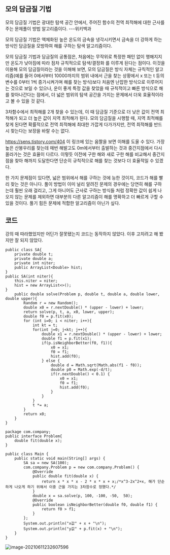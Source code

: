## 모의 담금질 기법

모의 담금질 기법은 광대한 탐색 공간 안에서, 주어진 함수의 전역 최적해에 대한 근사를 주는 문제풀이 방법 알고리즘이다. ---위키백과

모의 담금질 기법은 액체화된 높은 온도의 금속을 냉각시키면서 금속을 더 강하게 하는 방식인 담금질을 모방하여 해를 구하는 탐색 알고리즘이다.

모의 담금질 기법과 담금질의 공통점은, 처음에는 무작위로 특정한 패턴 없이 행해지지만 온도가 낮아짐에 따라 점차 규칙적으로 탐색/결정화 를 이루게 된다는 점이다. 이것을 이용해 모의 담금질이라는 것을 이해해 보면, 모의 담금질은 방식 자체는 규칙적인 알고리즘(예를 들어 0에서부터 10000까지의 범위 내에서 근을 찾는 상황에서 x 또는 t 등의 변수를 0부터 1씩 증가시켜가며 해를 찾는 방식)보다 처음엔 난잡한 방식으로 이루어지는 것으로 보일 수 있으나, 운이 좋게 특정 값을 찾았을 때 규칙적이고 빠른 방식으로 해를 찾아나간다는 점에서, 더 넓은 범위의 탐색 공간을 가지는 문제에서 더욱 효율적이라고 볼 수 있을 것 같다.

3차함수에서 최적해를 2개 찾을 수 있는데, 이 때 담금질 기준으로 더 낮은 값이 전역 최적해가 되고 더 높은 값이 지역 최적해가 된다. 모의 담금질을 시행할 때, 지역 최적해를 찾게 된다면 확률적으로 전역 최적해에 최대한 가깝게 다가가지만, 전역 최적해를 반드시 찾는다는 보장을 바랄 수는 없다.

https://sens.tistory.com/404
이 링크에 있는 움짤을 보면 이해를 도울 수 있다. 가장 높은 산봉우리를 찾는데 매번 해발고도 0m에서부터 출발하는 것과 중간지점에서 다시 올라가는 것은 효율이 다르다.  이렇듯 이전에 구한 해와 새로 구한 해를 비교해서 중간지점을 찾아 해까지 도달한다면 단순히 규칙적으로 해를 찾는 것보다 더 효율적일 수 있겠다.

한 가지 문제점이 있다면, 넓은 범위에서 해를 구하는 것에 능한 것이지, 코드가 해를 빨리 찾는 것은 아니다.  풀이 방법이 이미 널리 알려진 문제의 경우에는 당연히 해를 구하는데 훨씬 오래 걸리고, 그게 아니어도 근사로 구하는 방식들 처럼 정확한 값이 쉽게 나오지 않는 문제를 제외하면 대부분의 다른 알고리즘이 해를 명확하고 더 빠르게 구할 수 있을 것이다. 풀기 힘든 문제에 적합한 알고리즘이 아닌가 싶다.

## 코드

강의 때 따라했었지만 어딘가 잘못됐는지 코드는 동작하지 않았다. 이후 고치려고 해 봤지만 잘 되지 않았다.

```
public class SA{
	private double t;
	private double a; 
	private int niter;
	public ArrayList<Double> hist;
}
public SA(int niter){
	this.niter = niter;
	hist = new ArrayList<>();
}
    public double solve(Problem p, double t, double a, double lower, double upper){
        Random r = new Random();
        double x0 = r.nextDouble() * (upper - lower) + lower;
        return solve(p, t, a, x0, lower, upper);
        double f0 = p.fit(x0);
        for (int i=0; i < niter; i++){
            int kt = t;
            for(int j=0; j<kt; j++){
                double x1 = r.nextDouble() * (upper - lower) + lower;
                double f1 = p.fit(x1);
                if(p.isNeighborBetter(f0, f1)){
                    x0 = x1;
                    f0 = f1;
                    hist.add(f0);
                } else {
                    double d = Math.sqrt(Math.abs(f1 - f0));
                    double p0 = Math.exp(-d/t);
                    if(r.nextDouble() < 0.1) {
                        x0 = x1;
                        f0 = f1;
                        hist.add(f0);
                    }
                }
            }
            t *= a;
        }
        return x0;
    }
} 
```



```
package com.company;
public interface Problem{
	double fit(double x);
}
```



```
public class Main {
    public static void main(String[] args) {
        SA sa = new SA(100);
        com.company.Problem p = new com.company.Problem() {
            @Override
            public double fit(double x) {
                return x * x * x - 2 * x * x + x;/*x^3-2x^2+x, 해가 단순하게 나오게 하기 위해서 이중 근을 가지는 3차함수로 정했다.*/
            }
			double x = sa.solve(p, 100, -100, -50,  50);
            @Override
            public boolean isNeighborBetter(double f0, double f1) {
                return f0 > f1;
            }
        };
        System.out.println("x값" + x + "\n");
        System.out.println("y값" + p.fit(x) + "\n");
    }
}       
```

![image-20210611232607596](C:\Users\USER\AppData\Roaming\Typora\typora-user-images\image-20210611232607596.png)





